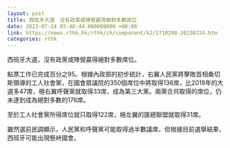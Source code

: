 ```yaml
---
layout: post
title: 西班牙大選　沒有政黨或陣營贏得絕對多數席位
date: 2023-07-24 05:48:44.000000000 +08:00
link: https://news.rthk.hk/rthk/ch/component/k2/1710208-20230724.htm
categories: rthk
---
```


西班牙大選，沒有政黨或陣營贏得絕對多數席位。

點票工作已完成百分之95。根據內政部的初步統計，右翼人民黨將擊敗首相桑切斯領導的工人社會黨，在國會眾議院的350個席位中將取得136席，比2019年的大選多47席，極右翼呼聲黨就取得33席，成為第三大黨。兩黨合共取得的席位，仍未達到成為絕對多數的176席。

至於工人社會黨所得席位就只取得122席，極左翼的匯總聯盟就取得31席。

雖然選前民調顯示，人民黨和呼聲黨可能取得過半數議席，但根據目前選舉結果，西班牙可能出現懸峙國會。
